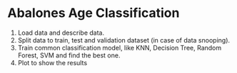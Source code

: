 # Abalones Age Classification

1. Load data and describe data.
2. Split data to train, test and validation dataset (in case of data snooping).
3. Train common classification model, like KNN, Decision Tree, Random Forest, SVM and find the best one.
4. Plot to show the results
